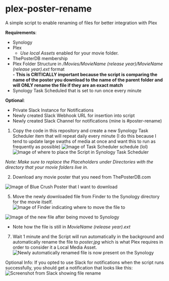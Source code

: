 # plex-poster-rename
A simple script to enable renaming of files for better integration with Plex

**Requirements**: 
- Synology
- Plex
  - _Use local Assets_ enabled for your movie folder. 
- ThePosterDB membership
- Plex Folder Structure in _/Movies/MovieName (release year)/MovieName (release year).ext_ format   
  **- This is CRITICALLY important because the script is comparing the name of the poster you download to the name of the parent folder and will ONLY rename the file if they are an exact match**  
- Synology Task Scheduled that is set to run once every minute

**Optional**:
- Private Slack Instance for Notifications
- Newly created Slack Webhook URL for insertion into script
- Newly created Slack Channel for notifications (mine is #poster-rename)

1) Copy the code in this repository and create a new Synology Task Scheduler item that will repeat daily every minute (I do this because I tend to update large swaths of media at once and want this to run as frequently as possible)
   ![Image of Task Scheduler schedule (lol)](https://github.com/user-attachments/assets/a78c69eb-a26f-4d83-b485-b976619801b3) ![Image of where to place the Script in Synology Task Scheduler](https://github.com/user-attachments/assets/ac5cbc0b-d1ac-4c2c-a0f9-4b4aaf8129f2)

_Note: Make sure to replace the Placeholders under Directories with the directory that your movie folders live in._

2) Download any movie poster that you need from ThePosterDB.com
   
![Image of Blue Crush Poster that I want to download](https://github.com/user-attachments/assets/cb839279-f9c0-4449-99ab-cc72c8bc96aa)

5) Move the  newly downloaded file from Finder to the Synology directory for the movie itself.
![Image of Finder indicating where to move the file to](https://github.com/user-attachments/assets/7d4d9f80-1368-455f-9c19-17a40bb75365)

![Image of the new file after being moved to Synology](https://github.com/user-attachments/assets/efb6e464-01a8-4c71-bcf1-87ce5835137f)
- Note how the file is still in _MovieName (release year).ext_

7)  Wait 1 minute and the Script will run automatically in the background and automatically rename the file to _poster.jpg_ which is what Plex requires in order to consider it a Local Media Asset.
    ![Newly automatically renamed file is now present on the Synology](https://github.com/user-attachments/assets/3dbbaade-0edf-467c-9442-6c2344b7a661)

Optional Info: 
If you opted to use Slack for notifications when the script runs successfully, you should get a notification that looks like this: 
![Screenshot from Slack showing file rename](https://github.com/user-attachments/assets/d6c75ec8-6c83-4dfc-884d-c33b8e7a3056)

